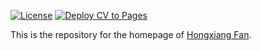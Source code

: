 <!-- badges: start -->

[![License](https://img.shields.io/github/license/hxfan1227/hxfan1227.github.io)](LICENSE) [![Deploy CV to Pages](https://github.com/hxfan1227/hxfan1227.github.io/actions/workflows/publish.yml/badge.svg)](https://github.com/hxfan1227/hxfan1227.github.io/actions/workflows/publish.yml)

<!-- badges: end -->

This is the repository for the homepage of [Hongxiang Fan](hxfan1227.github.io/).
